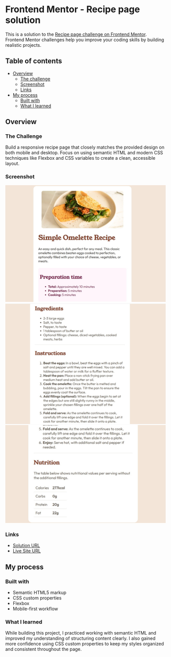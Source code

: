 # Frontend Mentor - Recipe page solution

This is a solution to the [Recipe page challenge on Frontend Mentor](https://www.frontendmentor.io/challenges/recipe-page-KiTsR8QQKm). Frontend Mentor challenges help you improve your coding skills by building realistic projects. 

## Table of contents

- [Overview](#overview)
  - [The challenge](#the-challenge)
  - [Screenshot](#screenshot)
  - [Links](#links)
- [My process](#my-process)
  - [Built with](#built-with)
  - [What I learned](#what-i-learned)


## Overview

### The Challenge

Build a responsive recipe page that closely matches the provided design on both mobile and desktop. Focus on using semantic HTML and modern CSS techniques like Flexbox and CSS variables to create a clean, accessible layout.

### Screenshot

![](./assets/images/screenshot1.jpg)
![](./assets/images/screenshot2.jpg)
![](./assets/images/screenshot3.jpg)


### Links

- [Solution URL](https://github.com/nikkiBubencik/recipe-page-main)
- [Live Site URL](https://nikkibubencik.github.io/recipe-page-main/)

## My process

### Built with

- Semantic HTML5 markup
- CSS custom properties
- Flexbox
- Mobile-first workflow


### What I learned

While building this project, I practiced working with semantic HTML and improved my understanding of structuring content clearly. I also gained more confidence using CSS custom properties to keep my styles organized and consistent throughout the page.